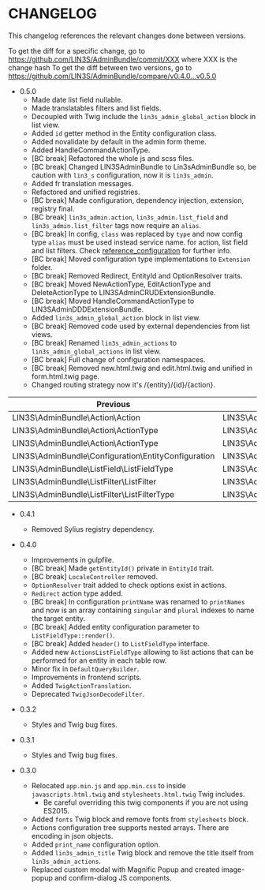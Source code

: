 # CHANGELOG

This changelog references the relevant changes done between versions.

To get the diff for a specific change, go to https://github.com/LIN3S/AdminBundle/commit/XXX where XXX is the change hash 
To get the diff between two versions, go to https://github.com/LIN3S/AdminBundle/compare/v0.4.0...v0.5.0

* 0.5.0
    * Made date list field nullable.
    * Made translatables filters and list fields.
    * Decoupled with Twig include the `lin3s_admin_global_action` block in list view.
    * Added `id` getter method in the Entity configuration class.
    * Added novalidate by default in the admin form theme.
    * Added HandleCommandActionType.
    * [BC break] Refactored the whole js and scss files.
    * [BC break] Changed LIN3SAdminBundle to Lin3sAdminBundle so, be caution with `lin3_s` configuration, now it is `lin3s_admin`.
    * Added fr translation messages.
    * Refactored and unified registries.
    * [BC break] Made configuration, dependency injection, extension, registry final.
    * [BC break] `lin3s_admin.action`, `lin3s_admin.list_field` and `lin3s_admin.list_filter` tags now require an `alias`.
    * [BC break] In config, `class` was replaced by `type` and now config type `alias` must be used instead service name.
     for action, list field and list filters. Check [reference_configuration](docs/reference_configuration.md) for further info.
    * [BC break] Moved configuration type implementations to `Extension` folder.
    * [BC break] Removed Redirect, EntityId and OptionResolver traits.
    * [BC break] Moved NewActionType, EditActionType and DeleteActionType to LIN3SAdminCRUDExtensionBundle.
    * [BC break] Moved HandleCommandActionType to LIN3SAdminDDDExtensionBundle.
    * Added `lin3s_admin_global_action` block in list view.
    * [BC break] Removed code used by external dependencies from list views.
    * [BC break] Renamed `lin3s_admin_actions` to `lin3s_admin_global_actions` in list view.
    * [BC break] Full change of configuration namespaces.
    * [BC break] Removed new.html.twig and edit.html.twig and unified in form.html.twig page.
    * Changed routing strategy now it's /{entity}/{id}/{action}.
    
| Previous                                            | New                                                   |
| --------                                            | ---                                                   |
| LIN3S\AdminBundle\Action\Action                     | LIN3S\AdminBundle\Configuration\Model\Action          |
| LIN3S\AdminBundle\Action\ActionType                 | LIN3S\AdminBundle\Configuration\Type\ActionType       |
| LIN3S\AdminBundle\Action\ActionType                 | LIN3S\AdminBundle\Configuration\Type\ActionType       |
| LIN3S\AdminBundle\Configuration\EntityConfiguration | LIN3S\AdminBundle\Configuration\Model\Entity          |
| LIN3S\AdminBundle\ListField\ListFieldType           | LIN3S\AdminBundle\Configuration\Type\ListFieldType    |
| LIN3S\AdminBundle\ListFilter\ListFilter             | LIN3S\AdminBundle\Configuration\Model\ListFilter      |
| LIN3S\AdminBundle\ListFilter\ListFilterType         | LIN3S\AdminBundle\Configuration\Type\ListFilterType   |    
* 0.4.1
    * Removed Sylius registry dependency.
* 0.4.0
    * Improvements in gulpfile.
    * [BC break] Made `getEntityId()` private in `EntityId` trait.
    * [BC break] `LocaleController` removed.
    * `OptionResolver` trait added to check options exist in actions.
    * `Redirect` action type added.
    * [BC break] In configuration `printName` was renamed to `printNames` and now is an array containing `singular` and
    `plural` indexes to name the target entity.
    * [BC break] Added entity configuration parameter to `ListFieldType::render()`.
    * [BC break] Added `header()` to `ListFieldType` interface.
    * Added new `ActionsListFieldType` allowing to list actions that can be performed for an entity in each table row.
    * Minor fix in `DefaultQueryBuilder`.
    * Improvements in frontend scripts.
    * Added `TwigActionTranslation`.
    * Deprecated `TwigJsonDecodeFilter`.
    
* 0.3.2
    * Styles and Twig bug fixes.
* 0.3.1
    * Styles and Twig bug fixes.
* 0.3.0
    * Relocated `app.min.js` and `app.min.css` to inside `javascripts.html.twig` and `stylesheets.html.twig` Twig includes.
        * Be careful overriding this twig components if you are not using ES2015.
    * Added `fonts` Twig block and remove fonts from `stylesheets` block.
    * Actions configuration tree supports nested arrays. There are encoding in json objects.
    * Added `print_name` configuration option.
    * Added `lin3s_admin_title` Twig block and remove the title itself from `lin3s_admin_actions`.
    * Replaced custom modal with Magnific Popup and created image-popup and confirm-dialog JS components.  
